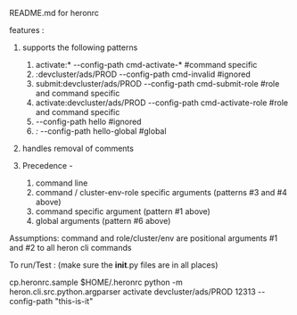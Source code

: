 README.md for heronrc

features :


1. supports the following patterns

	1. activate:* --config-path cmd-activate-*                   #command specific
	2. :devcluster/ads/PROD --config-path cmd-invalid     #ignored
	3. submit:devcluster/ads/PROD --config-path cmd-submit-role   #role and command specific
	4. activate:devcluster/ads/PROD --config-path cmd-activate-role   #role and command specific
	5. --config-path hello   #ignored
	6. *:* --config-path hello-global   #global


2. handles removal of comments

3. Precedence - 
	1. command line
	2. command / cluster-env-role specific arguments (patterns #3 and #4 above)
	3. command specific argument (pattern #1 above)
	4. global arguments (pattern #6 above)



Assumptions:
command and role/cluster/env are positional arguments #1 and #2 to all heron cli commands


To run/Test : (make sure the __init__.py files are in all places)

cp.heronrc.sample $HOME/.heronrc
python  -m heron.cli.src.python.argparser activate devcluster/ads/PROD 12313 --config-path "this-is-it"


